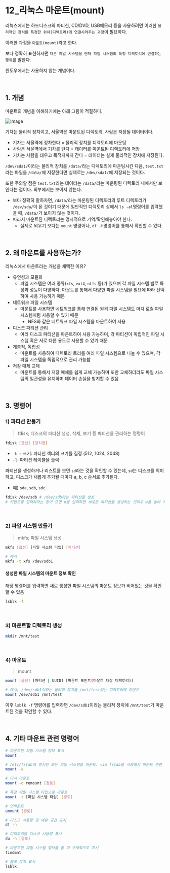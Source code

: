 # 12_리눅스 마운트(mount)

리눅스에서는 하드디스크의 파티션, CD/DVD, USB메모리 등을 사용하려면 이러한 `물리적인 장치를 특정한 위치(디렉토리)에 연결시켜주는 과정`이 필요하다.

이러한 과정을 `마운트(mount)`라고 한다.

보다 정확히 표현하자면 `다른 파일 시스템을 현재 파일 시스템의 특정 디렉토리에 연결하는 행위`를 말한다.

윈도우에서는 사용하지 않는 개념이다.

<br>

## 1. 개념

마운트의 개념을 이해하기에는 아래 그림이 적절하다.

![image](https://github.com/siwon-park/cs-study-for-interview/assets/93081720/89346dca-9bb4-46e4-b93a-97ae12cd1fa1)

기차는 물리적 장치이고, 서울역은 마운트된 디렉토리, 사람은 저장될 데이터이다.

- 기차는 서울역에 정차한다 = 물리적 장치를 디렉토리에 마운팅
- 사람은 서울역에서 기차를 탄다 = 데이터를 마운트된 디렉토리에 저장
- 기차는 사람을 태우고 목적지까지 간다 = 데이터는 실제 물리적인 장치에 저장된다.

`/dev/sda1/`이라는 물리적 장치를 `/data/`라는 디렉토리에 마운팅시킨 다음, `test.txt`라는 파일을 `/data/`에 저장한다면 실제로는 `/dev/sda1/`에 저장되는 것이다.

또한 주의할 점은 `test.txt`라는 데이터는 `/data/`라는 마운팅된 디렉토리 내에서만 보인다는 점이다. 외부에서는 보이지 않는다.

- 보다 정확히 말하자면, `/data/`라는 마운팅된 디렉토리의 루트 디렉토리가 `/dev/sda/`이 된 것이기 때문에 일반적인 디렉토리 상에서 `ls -al`명령어를 입력했을 때, `/data/`가 보이지 않는 것이다.
- 따라서 마운트된 디렉토리는 명시적으로 기억/확인해놓아야 한다.
  - 실제로 외우기 보다는 `mount` 명령어나, `df -h`명령어를 통해서 확인할 수 있다.

<br>

## 2. 왜 마운트를 사용하는가?

리눅스에서 마운트라는 개념을 채택한 이유?

- 유연성과 모듈화
  - 파일 시스템은 여러 종류(`xfs`, `ext4`, `ntfs` 등)가 있으며 각 파일 시스템 별로 특성과 성능이 다양하다. 마운트를 통해서 다양한 파일 시스템을 필요에 따라 선택하여 사용 가능하기 때문
- 네트워크 파일 시스템
  - 마운트를 사용하면 네트워크를 통해 연결된 원격 파일 시스템도 마치 로컬 파일 시스템처럼 사용할 수 있기 때문
    - NFS와 같은 네트워크 파일 시스템을 마운트하여 사용
- 디스크 파티션 관리
  - 여러 디스크 파티션을 마운트하여 사용 가능하며, 각 파티션이 독립적인 파일 시스템 혹은 서로 다른 용도로 사용할 수 있기 때문
- 계층적, 독립성
  - 마운트를 사용하여 디렉토리 트리를 여러 파일 시스템으로 나눌 수 있으며, 각 파일 시스템을 독립적으로 관리 가능함
- 저장 매체 교체
  - 마운트를 통해서 저장 매체를 쉽게 교체 가능하며 또한 교체하더라도 파일 시스템의 일관성을 유지하며 데이터 손실을 방지할 수 있음

<br>

## 3. 명령어

### 1) 파티션 만들기

> fdisk; 디스크의 파티션 생성, 삭제, 보기 등 파티션을 관리하는 명령어

```bash
fdisk [옵션] [장치명]
```

- `-b` + 크기: 파티션 섹터의 크기를 결정 (512, 1024, 2048)
- `-l`: 파티션 테이블을 출력

파티션을 생성하거나 리스트를 보면 `sd`라는 것을 확인할 수 있는데, `sd`는 디스크를 의미하고, 디스크가 새롭게 추가될 때마다 a, b, c 순서로 추가된다.

- 예) `sda`, `sdb`, `sdc`

```bash
fdisk /dev/sdb # /dev/sdb라는 파티션을 생성
# 커맨드를 입력하라는 창이 뜨면 n을 입력하면 새로운 파티션을 생성하는 것이고 w를 눌러 저장
```

<br>

### 2) 파일 시스템 만들기

> mkfs; 파일 시스템 생성

```bash
mkfs [옵션] [파일 시스템 타입] [파티션]

# 예시
mkfs -t xfs /dev/sdb1
```

#### 생성한 파일 시스템의 마운트 정보 확인

해당 명령어를 입력하면 새로 생성한 파일 시스템의 마운트 정보가 비어있는 것을 확인할 수 있음

```bash
lsblk -f
```

<br>

### 3) 마운트할 디렉토리 생성

```bash
mkdir /mnt/test
```

<br>

### 4) 마운트

> mount

```bash
mount [옵션] [파티션 | UUID] [마운트 포인트(마운트 대상 디렉토리)]

# 예시; /dev/sdb1이라는 물리적 장치를 /mnt/test라는 디렉토리에 마운트
mount /dev/sdb1 /mnt/test
```

이후 `lsblk -f` 명령어를 입력하면 `/dev/sdb1`이라는 물리적 장치에 `/mnt/test`가 마운트된 것을 확인할 수 있다.

<br>

## 4. 기타 마운트 관련 명령어

```bash
# 마운트된 파일 시스템 정보 표시
mount

# /etc/fstab에 명시된 모든 파일 시스템을 마운트. vim fstab을 사용해서 마운트 관련 내용 작성 후 마운트
mount -a

# 다시 마운트
mount -o remount [경로]

# 특정 파일 시스템 타입으로 마운트
mount -t [파일 시스템 타입] [경로]

# 언마운트
umount [경로]

# 디스크 사용량 및 여유 공간 표시
df -h

# 디렉토리별 디스크 사용량 표시
du -h [경로]

# 마운트된 파일 시스템 정보를 좀 더 구체적으로 표시
findmnt

# 블록 장치 표시
lsblk
```




